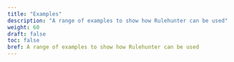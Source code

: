```yaml
---
title: "Examples"
description: "A range of examples to show how Rulehunter can be used"
weight: 60
draft: false
toc: false
bref: A range of examples to show how Rulehunter can be used
---
```

